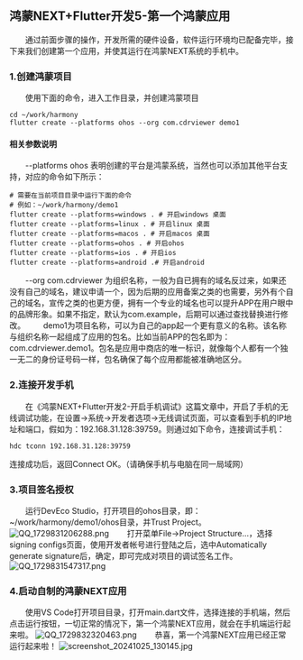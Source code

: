 ## 鸿蒙NEXT+Flutter开发5-第一个鸿蒙应用

&emsp;&emsp;通过前面步骤的操作，开发所需的硬件设备，软件运行环境均已配备完毕，接下来我们创建第一个应用，并使其运行在鸿蒙NEXT系统的手机中。

### 1.创建鸿蒙项目
&emsp;&emsp;使用下面的命令，进入工作目录，并创建鸿蒙项目
```
cd ~/work/harmony
flutter create --platforms ohos --org com.cdrviewer demo1
```
#### 相关参数说明
&emsp;&emsp;--platforms ohos 表明创建的平台是鸿蒙系统，当然也可以添加其他平台支持，对应的命令如下所示：
```
# 需要在当前项目目录中运行下面的命令
# 例如：~/work/harmony/demo1
flutter create --platforms=windows . # 开启windows 桌面
flutter create --platforms=linux . # 开启linux 桌面
flutter create --platforms=macos . # 开启macos 桌面
flutter create --platforms=ohos . # 开启ohos
flutter create --platforms=ios . # 开启ios
flutter create --platforms=android .# 开启android
```
&emsp;&emsp;--org com.cdrviewer 为组织名称，一般为自已拥有的域名反过来，如果还没有自己的域名，建议申请一个，因为后期的应用备案之类的也需要，另外有个自己的域名，宣传之类的也更方便，拥有一个专业的域名也可以提升APP在用户眼中的品牌形象。如果不指定，默认为com.example，后期可以通过查找替换进行修改。
&emsp;&emsp;demo1为项目名称，可以为自己的app起一个更有意义的名称。该名称与组织名称一起组成了应用的包名。比如当前APP的包名即为：com.cdrviewer.demo1。包名是应用中商店的唯一标识，就像每个人都有一个独一无二的身份证号码一样，包名确保了每个应用都能被准确地区分。
### 2.连接开发手机
&emsp;&emsp;在《鸿蒙NEXT+Flutter开发2-开启手机调试》这篇文章中，开启了手机的无线调试功能，在设置->系统->开发者选项->无线调试页面，可以查看到手机的IP地址和端口，假如为：192.168.31.128:39759。则通过如下命令，连接调试手机：
```
hdc tconn 192.168.31.128:39759
```
连接成功后，返回Connect OK。（请确保手机与电脑在同一局域网）
### 3.项目签名授权
&emsp;&emsp;运行DevEco Studio，打开项目的ohos目录，即：~/work/harmony/demo1/ohos目录，并Trust Project。
![QQ_1729831206288.png](https://s2.loli.net/2024/10/25/85SQx7LAlHNTjUf.png)
&emsp;&emsp;打开菜单File->Project Structure...，选择signing configs页面，使用开发者帐号进行登陆之后，选中Automatically generate signature后，确定，即可完成对项目的调试签名工作。
![QQ_1729831547317.png](https://s2.loli.net/2024/10/25/syNTDAzVa1XiI4j.png)
### 4.启动自制的鸿蒙NEXT应用
&emsp;&emsp;使用VS Code打开项目目录，打开main.dart文件，选择连接的手机端，然后点击运行按钮，一切正常的情况下，第一个鸿蒙NEXT应用，就会在手机端运行起来啦。
![QQ_1729832320463.png](https://s2.loli.net/2024/10/25/K9ijLNGgs6bxeQa.png)
&emsp;&emsp;恭喜，第一个鸿蒙NEXT应用已经正常运行起来啦！
![screenshot_20241025_130145.jpg](https://s2.loli.net/2024/10/25/2CIlEf4QUkuN7sc.jpg)